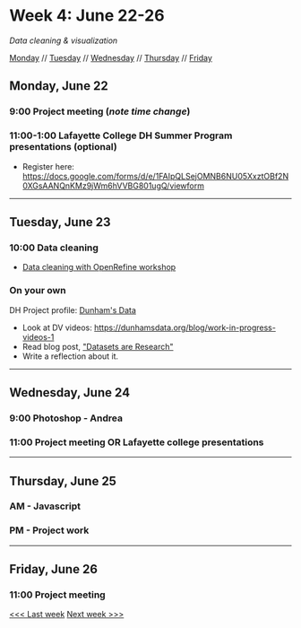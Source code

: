 # Week 4: June 22-26

*Data cleaning & visualization*

[Monday](#monday-june-22) // [Tuesday](#tuesday-june-23) // [Wednesday](#wednesday-june-24) // [Thursday](#thursday-june-25) // [Friday](#friday-june-26)

## Monday, June 22

### 9:00 Project meeting (*note time change*)

### 11:00-1:00 Lafayette College DH Summer Program presentations (optional)
- Register here: https://docs.google.com/forms/d/e/1FAIpQLSejOMNB6NU05XxztOBf2N0XGsAANQnKMz9jWm6hVVBG801ugQ/viewform

---

## Tuesday, June 23

### 10:00 Data cleaning
- [Data cleaning with OpenRefine workshop](https://github.com/tri-cods/tidy-data)

### On your own
DH Project profile: [Dunham's Data](https://dunhamsdata.org)
  - Look at DV videos: https://dunhamsdata.org/blog/work-in-progress-videos-1
  - Read blog post, ["Datasets are Research"](https://dunhamsdata.org/blog/datasets-are-research)
  - Write a reflection about it.

---

## Wednesday, June 24

### 9:00 Photoshop - Andrea

### 11:00 Project meeting OR Lafayette college presentations

---

## Thursday, June 25

### AM - Javascript

### PM - Project work
---

## Friday, June 26

### 11:00 Project meeting

[<<< Last week](/3-exhibitions.md) [Next week >>>](/4-gis.md)
